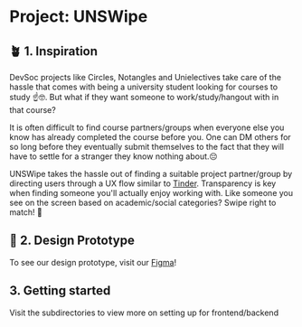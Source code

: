 # Project: UNSWipe

## 🪴 1. Inspiration

DevSoc projects like Circles, Notangles and Unielectives take care of the hassle that comes with being a university student looking for courses to study ☝️🤓. But what if they want someone to work/study/hangout with in that course?

It is often difficult to find course partners/groups when everyone else you know has already completed the course before you. One can DM others for so long before they eventually submit themselves to the fact that they will have to settle for a stranger they know nothing about.😔

UNSWipe takes the hassle out of finding a suitable project partner/group by directing users through a UX flow similar to [Tinder](https://tinder.com/en-AU). Transparency is key when finding someone you'll actually enjoy working with. Like someone you see on the screen based on academic/social categories? Swipe right to match! 📲

## 📱 2. Design Prototype

To see our design prototype, visit our [Figma](https://www.figma.com/file/598iZKqDZZVRD0kDqqv55u/Figma-Design---"UN-SWipe"-1.0?type=design&node-id=0%3A1&mode=design&t=6IX7hiGUEd4AEZXU-1)!

## 3. Getting started

Visit the subdirectories to view more on setting up for frontend/backend
